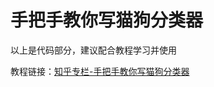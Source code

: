 # 手把手教你写猫狗分类器

以上是代码部分，建议配合教程学习并使用

教程链接：[知乎专栏-手把手教你写猫狗分类器](https://zhuanlan.zhihu.com/p/360550845)
